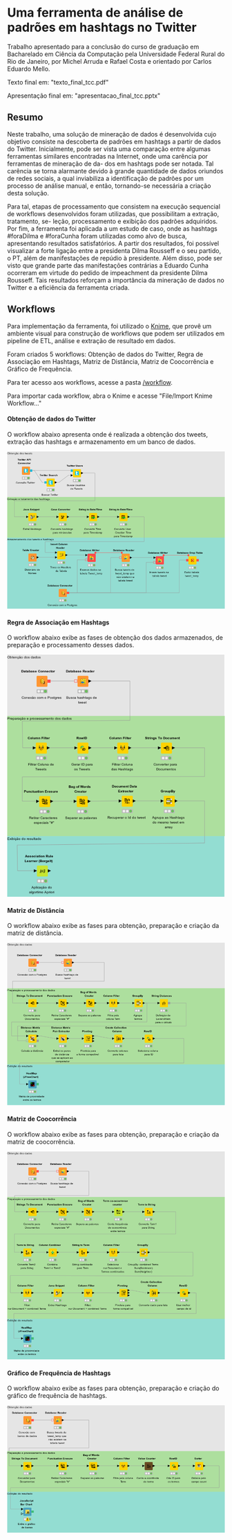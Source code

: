 # Uma ferramenta de análise de padrões em hashtags no Twitter

Trabalho apresentado para a conclusão do curso de graduação em Bacharelado em Ciência da Computação pela Universidade Federal Rural do Rio de Janeiro, por Michel Arruda e Rafael Costa e orientado por Carlos Eduardo Mello.

Texto final em: "texto_final_tcc.pdf"

Apresentação final em: "apresentacao_final_tcc.pptx"

## Resumo

Neste trabalho, uma solução de mineração de dados é desenvolvida cujo objetivo consiste na descoberta de padrões em hashtags a partir de dados do Twitter. Inicialmente, pode ser vista uma comparação entre algumas ferramentas similares encontradas na Internet, onde uma carência por ferramentas de mineração de da-
dos em hashtags pode ser notada. Tal carência se torna alarmante devido à grande quantidade de dados oriundos de redes sociais, a qual inviabiliza a identificação de padrões por um processo de análise manual, e então, tornando-se necessária a criação desta solução.


Para tal, etapas de processamento que consistem na execução sequencial de workflows desenvolvidos foram utilizadas, que possibilitam a extração, tratamento, se-
leção, processamento e exibição dos padrões adquiridos. Por fim, a ferramenta foi aplicada a um estudo de caso, onde as hashtags #foraDilma e #foraCunha foram
utilizadas como alvo de busca, apresentando resultados satisfatórios. A partir dos resultados, foi possível visualizar a forte ligação entre a presidenta Dilma Rousseff e o seu partido, o PT, além de manifestações de repúdio à presidente. Além disso, pode ser visto que grande parte das manifestações contrárias a Eduardo Cunha ocorreram em virtude do pedido de impeachment da presidente Dilma Rousseff. Tais resultados reforçam a importância da mineração de dados no Twitter e a eficiência da ferramenta criada.


## Workflows

Para implementação da ferramenta, foi utilizado o [Knime](https://www.knime.com/), que provê um ambiente visual para construção de workflows que podem ser utilizados em pipeline de ETL, análise e extração de resultado em dados. 


Foram criados 5 workflows: Obtenção de dados do Twitter, Regra de Associação em Hashtags, Matriz de Distância, Matriz de Coocorrência e Gráfico de Frequência.


Para ter acesso aos workflows, acesse a pasta [/workflow](https://github.com/arrudamichel/tcc_hashtag/edit/master/Workflows/). 


Para importar cada workflow, abra o Knime e acesse "File/Import Knime Workflow..."

#### Obtenção de dados do Twitter

O workflow abaixo apresenta onde é realizada a obtenção dos tweets, extração das hashtags e armazenamento em um banco de dados.

<img src="/Imagens/obtencaoHashtag.png" />

#### Regra de Associação em Hashtags

O workflow abaixo exibe as fases de obtenção dos dados armazenados, de preparação e processamento desses dados.

<img src="/Imagens/regraAssociacao.png" />

#### Matriz de Distância

O workflow abaixo exibe as fases para obtenção, preparação e criação da matriz de distância.

<img src="/Imagens/matrizDistancia.png" />

#### Matriz de Coocorrência

O workflow abaixo exibe as fases para obtenção, preparação e criação da matriz de coocorrência.

<img src="/Imagens/matrizCoocorrencia.png" />

#### Gráfico de Frequência de Hashtags

O workflow abaixo exibe as fases para obtenção, preparação e criação do gráfico de frequência de hashtags.

<img src="/Imagens/graficos.png" />
